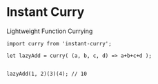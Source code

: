 # Instant Curry

Lightweight Function Currying


```
import curry from 'instant-curry';

let lazyAdd = curry( (a, b, c, d) => a+b+c+d );


lazyAdd(1, 2)(3)(4); // 10

```

